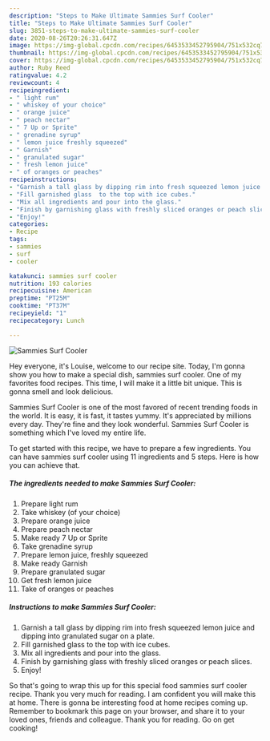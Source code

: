 ```yaml
---
description: "Steps to Make Ultimate Sammies Surf Cooler"
title: "Steps to Make Ultimate Sammies Surf Cooler"
slug: 3851-steps-to-make-ultimate-sammies-surf-cooler
date: 2020-08-26T20:26:31.647Z
image: https://img-global.cpcdn.com/recipes/6453533452795904/751x532cq70/sammies-surf-cooler-recipe-main-photo.jpg
thumbnail: https://img-global.cpcdn.com/recipes/6453533452795904/751x532cq70/sammies-surf-cooler-recipe-main-photo.jpg
cover: https://img-global.cpcdn.com/recipes/6453533452795904/751x532cq70/sammies-surf-cooler-recipe-main-photo.jpg
author: Ruby Reed
ratingvalue: 4.2
reviewcount: 4
recipeingredient:
- " light rum"
- " whiskey of your choice"
- " orange juice"
- " peach nectar"
- " 7 Up or Sprite"
- " grenadine syrup"
- " lemon juice freshly squeezed"
- " Garnish"
- " granulated sugar"
- " fresh lemon juice"
- " of oranges or peaches"
recipeinstructions:
- "Garnish a tall glass by dipping rim into fresh squeezed lemon juice and dipping into granulated sugar on a plate."
- "Fill garnished glass  to the top with ice cubes."
- "Mix all ingredients and pour into the glass."
- "Finish by garnishing glass with freshly sliced oranges or peach slices."
- "Enjoy!"
categories:
- Recipe
tags:
- sammies
- surf
- cooler

katakunci: sammies surf cooler 
nutrition: 193 calories
recipecuisine: American
preptime: "PT25M"
cooktime: "PT37M"
recipeyield: "1"
recipecategory: Lunch

---
```



![Sammies Surf Cooler](https://img-global.cpcdn.com/recipes/6453533452795904/751x532cq70/sammies-surf-cooler-recipe-main-photo.jpg)

Hey everyone, it's Louise, welcome to our recipe site. Today, I'm gonna show you how to make a special dish, sammies surf cooler. One of my favorites food recipes. This time, I will make it a little bit unique. This is gonna smell and look delicious.

Sammies Surf Cooler is one of the most favored of recent trending foods in the world. It is easy, it is fast, it tastes yummy. It's appreciated by millions every day. They're fine and they look wonderful. Sammies Surf Cooler is something which I've loved my entire life.




To get started with this recipe, we have to prepare a few ingredients. You can have sammies surf cooler using 11 ingredients and 5 steps. Here is how you can achieve that.

<!--inarticleads1-->

##### The ingredients needed to make Sammies Surf Cooler:

1. Prepare  light rum
1. Take  whiskey (of your choice)
1. Prepare  orange juice
1. Prepare  peach nectar
1. Make ready  7 Up or Sprite
1. Take  grenadine syrup
1. Prepare  lemon juice, freshly squeezed
1. Make ready  Garnish
1. Prepare  granulated sugar
1. Get  fresh lemon juice
1. Take  of oranges or peaches




<!--inarticleads2-->

##### Instructions to make Sammies Surf Cooler:

1. Garnish a tall glass by dipping rim into fresh squeezed lemon juice and dipping into granulated sugar on a plate.
1. Fill garnished glass  to the top with ice cubes.
1. Mix all ingredients and pour into the glass.
1. Finish by garnishing glass with freshly sliced oranges or peach slices.
1. Enjoy!




So that's going to wrap this up for this special food sammies surf cooler recipe. Thank you very much for reading. I am confident you will make this at home. There is gonna be interesting food at home recipes coming up. Remember to bookmark this page on your browser, and share it to your loved ones, friends and colleague. Thank you for reading. Go on get cooking!
